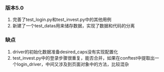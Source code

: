 ### 版本5.0
1. 完善了test_login.py和test_invest.py中的其他用例
2. 新建了一个test_datas用来储存数据，实现了数据和代码的分离


### 缺点
1. driver的初始化数据准备desired_caps没有实现配置化
2. test_invest.py中的登录步骤很重复，能否合并，如果在conftest中提取出一个login_driver，中间又涉及到页面对象中的方法，比较混杂

